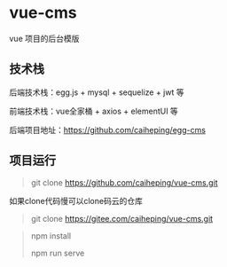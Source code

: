 # vue-cms
vue 项目的后台模版

## 技术栈

后端技术栈：egg.js + mysql + sequelize + jwt 等

前端技术栈：vue全家桶 + axios + elementUI 等

后端项目地址：https://github.com/caiheping/egg-cms

## 项目运行

> git clone https://github.com/caiheping/vue-cms.git
>

如果clone代码慢可以clone码云的仓库

> git clone https://gitee.com/caiheping/vue-cms.git
>

> npm install
>
> npm run serve

